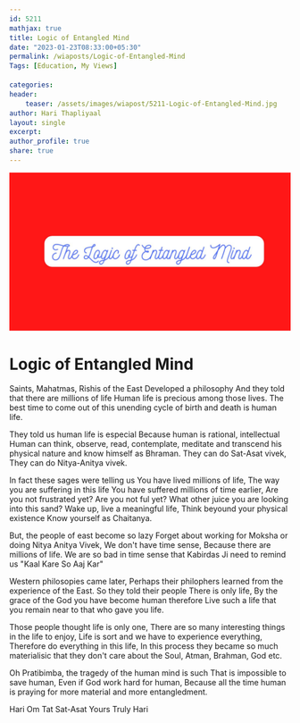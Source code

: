 ```yaml
---        
id: 5211        
mathjax: true        
title: Logic of Entangled Mind       
date: "2023-01-23T08:33:00+05:30"        
permalink: /wiaposts/Logic-of-Entangled-Mind     
Tags: [Education, My Views]     
        
categories:        
header:        
    teaser: /assets/images/wiapost/5211-Logic-of-Entangled-Mind.jpg        
author: Hari Thapliyaal        
layout: single        
excerpt:        
author_profile: true        
share: true        
---        
```

        
![The Logic of Entangled Mind](/assets/images/wiapost/5211-The-Logic-of-Entangled-Mind.jpg )        
           
# Logic of Entangled Mind  

Saints, Mahatmas, Rishis of the East Developed a philosophy 
And they told that there are millions of life 
Human life is precious among those lives.
The best time to come out of this 
unending cycle of birth and death is human life.

They told us human life is especial 
Because human is rational, intellectual
Human can think, observe, read, contemplate, meditate and 
transcend his physical nature and know himself as Bhraman.
They can do Sat-Asat vivek,
They can do Nitya-Anitya vivek.

In fact these sages were telling us 
You have lived millions of life,
The way you are suffering in this life 
You have suffered millions of time earlier,
Are you not frustrated yet? Are you not ful yet? 
What other juice you are looking into this sand?
Wake up, live a meaningful life,
Think beyound your physical existence 
Know yourself as Chaitanya.

But, the people of east become so lazy 
Forget about working for Moksha or doing Nitya Anitya Vivek,
We don't have time sense,
Because there are millions of life.
We are so bad in time sense that Kabirdas Ji 
need to remind us "Kaal Kare So Aaj Kar"

Western philosopies came later,
Perhaps their philophers learned from the experience of the East.
So they told their people 
There is only life,
By the grace of the God you have become human therefore 
Live such a life that you remain near to that who gave you life.

Those people thought life is only one,
There are so many interesting things in the life to enjoy,
Life is sort and we have to experience everything, 
Therefore do everything in this life,
In this process they became so much materialisic that they don't care about the Soul, Atman, Brahman, God etc.

Oh Pratibimba, the tragedy of the human mind is such 
That is impossible to save human,
Even if God work hard for human,
Because all the time human is praying for more material and more entangledment.

Hari Om Tat Sat-Asat
Yours Truly Hari 


